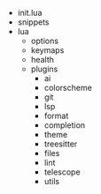 - init.lua
- snippets
- lua
	- options
	- keymaps
	- health
	- plugins
		- ai
		- colorscheme
		- git
		- lsp
		- format
		- completion
		- theme
		- treesitter
		- files
		- lint
		- telescope
		- utils